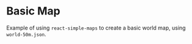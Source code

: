 
# Basic Map

Example of using `react-simple-maps` to create a basic world map, using `world-50m.json`.
